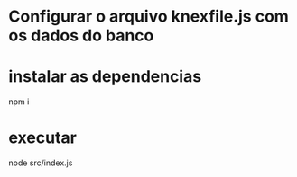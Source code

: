 # Configurar o arquivo knexfile.js com os dados do banco

# instalar as dependencias
npm i

# executar
node src/index.js

